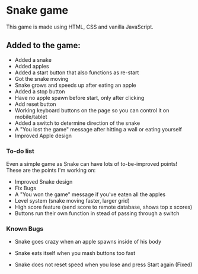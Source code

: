 # Snake game
This game is made using HTML, CSS and vanilla JavaScript.

## Added to the game:
- Added a snake
- Added apples
- Added a start button that also functions as re-start
- Got the snake moving
- Snake grows and speeds up after eating an apple
- Added a stop button
- Have no apple spawn before start, only after clicking
- Add reset button
- Working keyboard buttons on the page so you can control it on mobile/tablet
- Added a switch to determine direction of the snake
- A "You lost the game" message after hitting a wall or eating yourself
- Improved Apple design

### To-do list
Even a simple game as Snake can have lots of to-be-improved points! These are the points I'm working on:
- Improved Snake design
- Fix Bugs
- A "You won the game" message if you've eaten all the apples
- Level system (snake moving faster, larger grid)
- High score feature (send score to remote database, shows top x scores)
- Buttons run their own function in stead of passing through a switch

### Known Bugs
- Snake goes crazy when an apple spawns inside of his body
- Snake eats itself when you mash buttons too fast

- Snake does not reset speed when you lose and press Start again (Fixed)